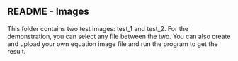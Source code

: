 ## README - Images

This folder contains two test images: test_1 and test_2. For the demonstration, you can select any file between the two. You can also create and upload your own equation image file and run the program to get the result. 